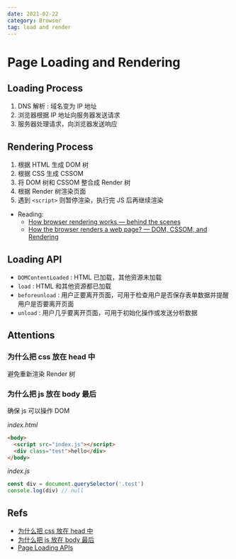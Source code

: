 ```yaml
---
date: 2021-02-22
category: Browser
tag: load and render
---
```


# Page Loading and Rendering

## Loading Process

1. DNS 解析 : 域名变为 IP 地址
2. 浏览器根据 IP 地址向服务器发送请求
3. 服务器处理请求，向浏览器发送响应

## Rendering Process

1. 根据 HTML 生成 DOM 树
2. 根据 CSS 生成 CSSOM
3. 将 DOM 树和 CSSOM 整合成 Render 树
4. 根据 Render 树渲染页面
5. 遇到 `<script>` 则暂停渲染，执行完 JS 后再继续渲染

- Reading:
  - [How browser rendering works — behind the scenes](https://blog.logrocket.com/how-browser-rendering-works-behind-scenes/)
  - [How the browser renders a web page? — DOM, CSSOM, and Rendering](https://medium.com/jspoint/how-the-browser-renders-a-web-page-dom-cssom-and-rendering-df10531c9969)

## Loading API

- `DOMContentLoaded` : HTML 已加载，其他资源未加载
- `load` : HTML 和其他资源都已加载
- `beforeunload` : 用户正要离开页面，可用于检查用户是否保存表单数据并提醒用户是否要离开页面
- `unload` : 用户几乎要离开页面，可用于初始化操作或发送分析数据

## Attentions

### 为什么把 css 放在 head 中

避免重新渲染 Render 树

### 为什么把 js 放在 body 最后

确保 js 可以操作 DOM

_index.html_

```html
<body>
  <script src="index.js"></script>
  <div class="test">hello</div>
</body>
```

_index.js_

```js
const div = document.querySelector('.test')
console.log(div) // null
```

## Refs

- [为什么把 css 放在 head 中](https://stackoverflow.com/a/1642259/9863318)
- [为什么把 js 放在 body 最后](https://qr.ae/pvPlyJ)
- [Page Loading APIs](https://javascript.info/onload-ondomcontentloaded)
